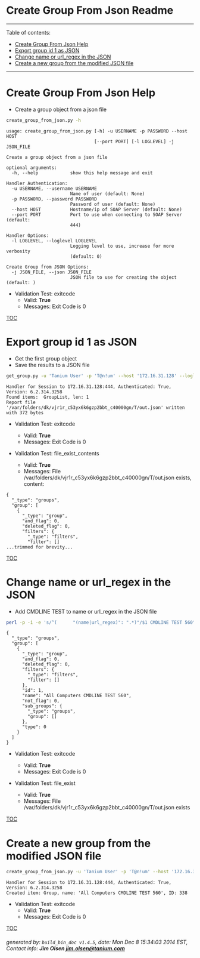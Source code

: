 Create Group From Json Readme
===========================

---------------------------
<a name='toc'>Table of contents:</a>

  * [Create Group From Json Help](#user-content-create-group-from-json-help)
  * [Export group id 1 as JSON](#user-content-export-group-id-1-as-json)
  * [Change name or url_regex in the JSON](#user-content-change-name-or-url_regex-in-the-json)
  * [Create a new group from the modified JSON file](#user-content-create-a-new-group-from-the-modified-json-file)

---------------------------

# Create Group From Json Help

  * Create a group object from a json file

```bash
create_group_from_json.py -h
```

```
usage: create_group_from_json.py [-h] -u USERNAME -p PASSWORD --host HOST
                                 [--port PORT] [-l LOGLEVEL] -j JSON_FILE

Create a group object from a json file

optional arguments:
  -h, --help            show this help message and exit

Handler Authentication:
  -u USERNAME, --username USERNAME
                        Name of user (default: None)
  -p PASSWORD, --password PASSWORD
                        Password of user (default: None)
  --host HOST           Hostname/ip of SOAP Server (default: None)
  --port PORT           Port to use when connecting to SOAP Server (default:
                        444)

Handler Options:
  -l LOGLEVEL, --loglevel LOGLEVEL
                        Logging level to use, increase for more verbosity
                        (default: 0)

Create Group from JSON Options:
  -j JSON_FILE, --json JSON_FILE
                        JSON file to use for creating the object (default: )
```

  * Validation Test: exitcode
    * Valid: **True**
    * Messages: Exit Code is 0



[TOC](#user-content-toc)


# Export group id 1 as JSON

  * Get the first group object
  * Save the results to a JSON file

```bash
get_group.py -u 'Tanium User' -p 'T@n!um' --host '172.16.31.128' --loglevel 1 --id 1 --file "/var/folders/dk/vjr1r_c53yx6k6gzp2bbt_c40000gn/T/out.json" json
```

```
Handler for Session to 172.16.31.128:444, Authenticated: True, Version: 6.2.314.3258
Found items:  GroupList, len: 1
Report file '/var/folders/dk/vjr1r_c53yx6k6gzp2bbt_c40000gn/T/out.json' written with 372 bytes
```

  * Validation Test: exitcode
    * Valid: **True**
    * Messages: Exit Code is 0

  * Validation Test: file_exist_contents
    * Valid: **True**
    * Messages: File /var/folders/dk/vjr1r_c53yx6k6gzp2bbt_c40000gn/T/out.json exists, content:

```
{
  "_type": "groups", 
  "group": [
    {
      "_type": "group", 
      "and_flag": 0, 
      "deleted_flag": 0, 
      "filters": {
        "_type": "filters", 
        "filter": []
...trimmed for brevity...
```



[TOC](#user-content-toc)


# Change name or url_regex in the JSON

  * Add CMDLINE TEST to name or url_regex in the JSON file

```bash
perl -p -i -e 's/^(      "(name|url_regex)": ".*)"/$1 CMDLINE TEST 560"/gm' /var/folders/dk/vjr1r_c53yx6k6gzp2bbt_c40000gn/T/out.json && cat /var/folders/dk/vjr1r_c53yx6k6gzp2bbt_c40000gn/T/out.json
```

```
{
  "_type": "groups", 
  "group": [
    {
      "_type": "group", 
      "and_flag": 0, 
      "deleted_flag": 0, 
      "filters": {
        "_type": "filters", 
        "filter": []
      }, 
      "id": 1, 
      "name": "All Computers CMDLINE TEST 560", 
      "not_flag": 0, 
      "sub_groups": {
        "_type": "groups", 
        "group": []
      }, 
      "type": 0
    }
  ]
}
```

  * Validation Test: exitcode
    * Valid: **True**
    * Messages: Exit Code is 0

  * Validation Test: file_exist
    * Valid: **True**
    * Messages: File /var/folders/dk/vjr1r_c53yx6k6gzp2bbt_c40000gn/T/out.json exists



[TOC](#user-content-toc)


# Create a new group from the modified JSON file

```bash
create_group_from_json.py -u 'Tanium User' -p 'T@n!um' --host '172.16.31.128' --loglevel 1 -j "/var/folders/dk/vjr1r_c53yx6k6gzp2bbt_c40000gn/T/out.json"
```

```
Handler for Session to 172.16.31.128:444, Authenticated: True, Version: 6.2.314.3258
Created item: Group, name: 'All Computers CMDLINE TEST 560', ID: 338
```

  * Validation Test: exitcode
    * Valid: **True**
    * Messages: Exit Code is 0



[TOC](#user-content-toc)


###### generated by: `build_bin_doc v1.4.5`, date: Mon Dec  8 15:34:03 2014 EST, Contact info: **Jim Olsen <jim.olsen@tanium.com>**